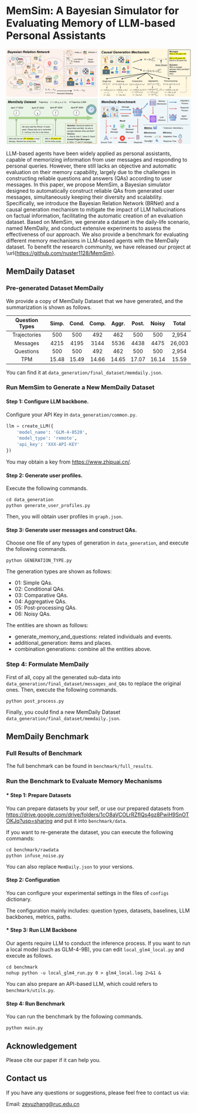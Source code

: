 # MemSim: A Bayesian Simulator for Evaluating Memory of LLM-based Personal Assistants

![methods](assets/methods.png)

LLM-based agents have been widely applied as personal assistants, capable of memorizing information from user messages and responding to personal queries. However, there still lacks an objective and automatic evaluation on their memory capability, largely due to the challenges in constructing reliable questions and answers (QAs) according to user messages. In this paper, we propose MemSim, a Bayesian simulator designed to automatically construct reliable QAs from generated user messages, simultaneously keeping their diversity and scalability. Specifically, we introduce the Bayesian Relation Network (BRNet) and a causal generation mechanism to mitigate the impact of LLM hallucinations on factual information, facilitating the automatic creation of an evaluation dataset. Based on MemSim, we generate a dataset in the daily-life scenario, named MemDaily, and conduct extensive experiments to assess the effectiveness of our approach. We also provide a benchmark for evaluating different memory mechanisms in LLM-based agents with the MemDaily dataset. To benefit the research community, we have released our project at \url{https://github.com/nuster1128/MemSim}.

## MemDaily Dataset

### Pre-generated Dataset MemDaily

We provide a copy of MemDaily Dataset that we have generated, and the summarization is shown as follows.

| Question  Types | Simp. | Cond. | Comp. | Aggr. | Post. | Noisy | Total  |
| :-------------: | :---: | :---: | :---: | :---: | :---: | :---: | :----: |
|  Trajectories   |  500  |  500  |  492  |  462  |  500  |  500  | 2,954  |
|    Messages     | 4215  | 4195  | 3144  | 5536  | 4438  | 4475  | 26,003 |
|    Questions    |  500  |  500  |  492  |  462  |  500  |  500  | 2,954  |
|       TPM       | 15.48 | 15.49 | 14.66 | 14.65 | 17.07 | 16.14 | 15.59  |

You can find it at  `data_generation/final_dataset/memdaily.json`.

### Run MemSim to Generate a New MemDaily Dataset

#### Step 1: Configure LLM backbone.

Configure your API Key in `data_generation/common.py`.

```python
llm = create_LLM({
    'model_name': 'GLM-4-0520',
    'model_type': 'remote',
    'api_key': 'XXX-API-KEY'
})
```

You may obtain a key from https://www.zhipuai.cn/.

#### Step 2: Generate user profiles.

Execute the following commands. 

```shell
cd data_generation
python generate_user_profiles.py
```

Then, you will obtain user profiles in `graph.json`.

#### Step 3: Generate user messages and construct QAs.

Choose one file of any types of generation in `data_generation`, and execute the following commands. 

```shell
python GENERATION_TYPE.py
```

The generation types are shown as follows:

- 01: Simple QAs.
- 02: Conditional QAs.
- 03: Comparative QAs.
- 04: Aggregative QAs.
- 05: Post-processing QAs.
- 06: Noisy QAs.

The entities are shown as follows:

- generate_memory_and_questions: related individuals and events.
- additional_generation: items and places.
- combination generations: combine all the entities above.

### Step 4: Formulate MemDaily

First of all, copy all the generated sub-data into `data_generation/final_dataset/messages_and_QAs` to replace the original ones. Then, execute the following commands. 

```shell
python post_process.py
```

Finally, you could find a new MemDaily Dataset  `data_generation/final_dataset/memdaily.json`.

## MemDaily Benchmark

### Full Results of Benchmark

The full benchmark can be found in `benchmark/full_results`.

### Run the Benchmark to Evaluate Memory Mechanisms

#### * Step 1: Prepare Datasets

You can prepare datasets by your self, or use our prepared datasets from https://drive.google.com/drive/folders/1cO8aVCOLrRZflQs4gz8PwiH9SnOTOKJq?usp=sharing and put it into `benchmark/data`.

If you want to re-generate the dataset, you can execute the following commands:

```shell
cd benchmark/rawdata
python infuse_noise.py
```

You can also replace `MemDaily.json` to your versions.

#### Step 2: Configuration

You can configure your experimental settings in the files of `configs` dictionary.

The configuration mainly includes: question types, datasets, baselines, LLM backbones, metrics, paths.

#### * Step 3: Run LLM Backbone

Our agents require LLM to conduct the inference process. If you want to run a local model (such as GLM-4-9B), you can edit `local_glm4_local.py` and execute as follows.

```shell
cd benchmark
nohup python -u local_glm4_run.py 0 > glm4_local.log 2>&1 &
```

You can also prepare an API-based LLM, which could refers to `benchmark/utils.py`.

#### Step 4: Run Benchmark

You can run the benchmark by the following commands.

```shell
python main.py
```

## Acknowledgement

Please cite our paper if it can help you.

## Contact us

If you have any questions or suggestions, please feel free to contact us via:

Email: [zeyuzhang@ruc.edu.cn](mailto:zeyuzhang@ruc.edu.cn)
